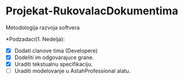 # Projekat-RukovalacDokumentima
Metodologija razvoja softvera

*Podzadaci(1. Nedelja):
 - [x] Dodati clanove tima (Developere)
 - [x] Dodeliti im odgovarajuce grane.
 - [x] Uraditi tekstualnu specifikaciju.
 - [ ] Uraditi modelovanje u AstahProfessional alatu.
